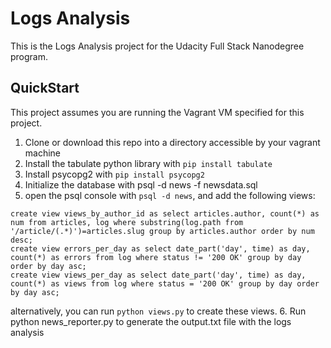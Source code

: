 # Logs Analysis 
This is the Logs Analysis project for the Udacity Full Stack Nanodegree program.
## QuickStart
This project assumes you are running the Vagrant VM specified for this project.
1. Clone or download this repo into a directory accessible by your vagrant machine
2. Install the tabulate python library with ```pip install tabulate``` 
3. Install psycopg2 with ```pip install psycopg2```
4. Initialize the database with psql -d news -f newsdata.sql
5. open the psql console with ```psql -d news```, and add the following views:
```
create view views_by_author_id as select articles.author, count(*) as num from articles, log where substring(log.path from '/article/(.*)')=articles.slug group by articles.author order by num desc;
create view errors_per_day as select date_part('day', time) as day, count(*) as errors from log where status != '200 OK' group by day order by day asc;
create view views_per_day as select date_part('day', time) as day, count(*) as views from log where status = '200 OK' group by day order by day asc;
```
alternatively, you can run ```python views.py``` to create these views.
6. Run python news_reporter.py to generate the output.txt file with the logs analysis
